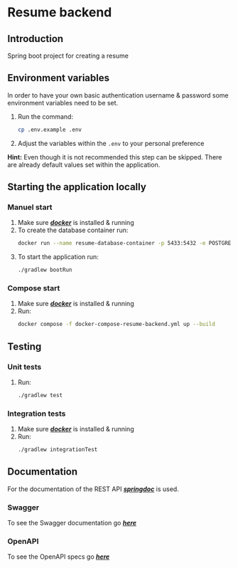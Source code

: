 # Resume backend

## Introduction

Spring boot project for creating a resume

## Environment variables

In order to have your own basic authentication username & password some environment variables need to be set.

1. Run the command:
    ```bash
   cp .env.example .env
    ```
2. Adjust the variables within the `.env` to your personal preference

**Hint:** Even though it is not recommended this step can be skipped.
There are already default values set within the application.

## Starting the application locally

### Manuel start

1. Make sure [***docker***](https://www.docker.com/) is installed & running
2. To create the database container run:
    ```bash
    docker run --name resume-database-container -p 5433:5432 -e POSTGRES_USER=admin -e POSTGRES_PASSWORD=letmein -e POSTGRES_DB=resume-database -d postgres:17.2
    ```
3. To start the application run:
    ```bash
    ./gradlew bootRun
    ```

### Compose start

1. Make sure [***docker***](https://www.docker.com/) is installed & running
2. Run:
    ```bash
    docker compose -f docker-compose-resume-backend.yml up --build
    ```

## Testing

### Unit tests

1. Run:
   ```bash
   ./gradlew test
   ```

### Integration tests

1. Make sure [***docker***](https://www.docker.com/) is installed & running
2. Run:
   ```bash
   ./gradlew integrationTest
   ```

## Documentation

For the documentation of the REST API [***springdoc***](https://springdoc.org/)
is used.

### Swagger

To see the Swagger documentation go [***here***](https://fynn-koch.de:8443/docs/ui)

### OpenAPI

To see the OpenAPI specs go [***here***](https://fynn-koch.de:8443/docs)